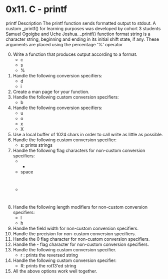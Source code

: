 # 0x11. C - printf

printf
Description
The printf function sends formatted output to stdout. A custom _printf() for learning purposes was developed by cohort 3 students Samuel Ogoigbe and Uche Joshua.  _printf() function format string is a character string, beginning and ending in its initial shift state, if any. These arguments are placed using the percentage '%' operator

0.	Write a function that produces output according to a format.
	-	c
	-	s
	-	%
1.	Handle the following conversion specifiers:
	-	d
	-	i
2.	Create a man page for your function.
3.	Handle the following custom conversion specifiers:
	-	b
4.	Handle the following conversion specifiers: 
	-	u  
	-	o 
	-	x
	-	X
5.	Use a local buffer of 1024 chars in order to call write as little as possible.
7.	Handle the following custom conversion specifier:
	-	s: prints strings
8.	Handle the following flag characters for non-custom conversion specifiers:
	-	+
	-	space
	-	#
9.	Handle the following length modifiers for non-custom conversion specifiers:
	- l
	- h
10.	Handle the field width for non-custom conversion specifiers.
11.	Handle the precision for non-custom conversion specifiers.
12.	Handle the 0 flag character for non-custom conversion specifiers.
13.	Handle the - flag character for non-custom conversion specifiers.
14.	Handle the following custom conversion specifier.
	-	r : prints the reversed string
15.	Handle the following custom conversion specifier:
	-	R: prints the rot13'ed string
16.	All the above options work well together.
